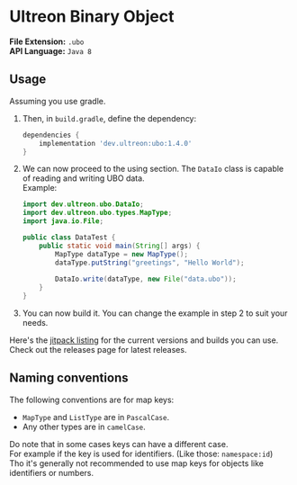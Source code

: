 # Ultreon Binary Object
**File Extension:** `.ubo`  
**API Language:** `Java 8`  

## Usage
Assuming you use gradle.
1. Then, in `build.gradle`, define the dependency:  
    ```gradle
    dependencies {
        implementation 'dev.ultreon:ubo:1.4.0'
    }
    ```
2. We can now proceed to the using section. The `DataIo` class is capable of reading and writing UBO data.  
    Example:
   ```java
   import dev.ultreon.ubo.DataIo;
   import dev.ultreon.ubo.types.MapType;
   import java.io.File;
   
   public class DataTest {
       public static void main(String[] args) {
           MapType dataType = new MapType();
           dataType.putString("greetings", "Hello World");
           
           DataIo.write(dataType, new File("data.ubo"));
       }
   }
   ```
3. You can now build it. You can change the example in step 2 to suit your needs. 

Here's the [jitpack listing](https://jitpack.io/#dev.ultreon/ubo) for the current versions and builds you can use.
Check out the releases page for latest releases.

## Naming conventions
The following conventions are for map keys:
 * `MapType` and `ListType` are in `PascalCase`.
 * Any other types are in `camelCase`.

Do note that in some cases keys can have a different case.  
For example if the key is used for identifiers. (Like those: `namespace:id`)  
Tho it's generally not recommended to use map keys for objects like identifiers or numbers.
